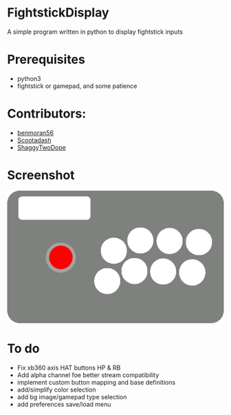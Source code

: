 # FightstickDisplay
A simple program written in python to display fightstick inputs

# Prerequisites
* python3
* fightstick or gamepad, and some patience

# Contributors:
* [benmoran56](https://github.com/benmoran56)
* [Scootadash](https://www.reddit.com/user/wonderful72pike) 
* [ShaggyTwoDope](https://github.com/shaggytwodope)

# Screenshot
![Alt text](/images/fightstick.gif?raw=true)

# To do
* Fix xb360 axis HAT buttons HP & RB
* Add alpha channel foe better stream compatibility
* implement custom button mapping and base definitions
* add/simplify color selection
* add bg image/gamepad type selection
* add preferences save/load menu
